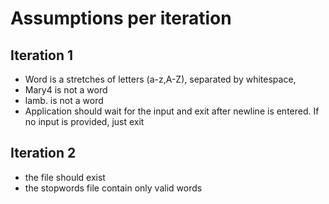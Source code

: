 # Assumptions per iteration

## Iteration 1
* Word is a stretches of letters (a-z,A-Z), separated by whitespace,
* Mary4 is not a word
* lamb. is not a word
* Application should wait for the input and exit after newline is entered. If no input is provided, just exit

## Iteration 2
* the file should exist
* the stopwords file contain only valid words